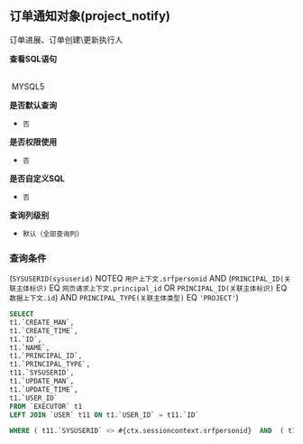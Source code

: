 ## 订单通知对象(project_notify) <!-- {docsify-ignore-all} -->

订单进展、订单创建\更新执行人

<p class="panel-title"><b>查看SQL语句</b></p>
<br>

<el-row>
&nbsp;<el-tag @click="MYSQL5 = true">MYSQL5</el-tag>
</el-row>

<br>
<p class="panel-title"><b>是否默认查询</b></p>

* `否`

<p class="panel-title"><b>是否权限使用</b></p>

* `否`

<p class="panel-title"><b>是否自定义SQL</b></p>

* `否`

<p class="panel-title"><b>查询列级别</b></p>

* `默认（全部查询列）`



### 查询条件

(`SYSUSERID(sysuserid)` NOTEQ `用户上下文.srfpersonid` AND (`PRINCIPAL_ID(关联主体标识)` EQ `网页请求上下文.principal_id` OR `PRINCIPAL_ID(关联主体标识)` EQ `数据上下文.id`) AND `PRINCIPAL_TYPE(关联主体类型)` EQ `'PROJECT'`)





<el-dialog v-model="MYSQL5" title="MYSQL5">

```sql
SELECT
t1.`CREATE_MAN`,
t1.`CREATE_TIME`,
t1.`ID`,
t1.`NAME`,
t1.`PRINCIPAL_ID`,
t1.`PRINCIPAL_TYPE`,
t11.`SYSUSERID`,
t1.`UPDATE_MAN`,
t1.`UPDATE_TIME`,
t1.`USER_ID`
FROM `EXECUTOR` t1 
LEFT JOIN `USER` t11 ON t1.`USER_ID` = t11.`ID` 

WHERE ( t11.`SYSUSERID` <> #{ctx.sessioncontext.srfpersonid}  AND  ( t1.`PRINCIPAL_ID` = #{ctx.webcontext.principal_id}  OR  t1.`PRINCIPAL_ID` = #{ctx.datacontext.id} )  AND  t1.`PRINCIPAL_TYPE` = 'PROJECT' )
```

</el-dialog>

<script>
 const { createApp } = Vue
  createApp({
    data() {
      return {
                MYSQL5 : false
        
      }
    },
    methods: {
    }
  }).use(ElementPlus).mount('#app')
</script>